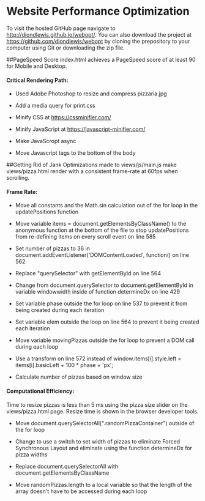 # Website Performance Optimization

To visit the hosted GitHub page navigate to http://diondlewis.github.io/webopt/. You can also download the project at https://github.com/diondlewis/webopt by cloning the prepository to your computer using Git or downloading the zip file.



##PageSpeed Score
index.html achieves a PageSpeed score of at least 90 for Mobile and Desktop.

#### Critical Rendering Path:

* Used Adobe Photoshop to resize and compress pizzaria.jpg

* Add a media query for print.css

* Minify CSS at https://cssminifier.com/

* Minify JavaScript at https://javascript-minifier.com/

* Make JavaScropt async

* Move Javascript tags to the bottom of the body

##Getting Rid of Jank
Optimizations made to views/js/main.js make views/pizza.html render with a consistent frame-rate at 60fps when scrolling.

#### Frame Rate:

* Move all constants and the Math.sin calculation out of the for loop in the updatePositions function

* Move variable items = document.getElementsByClassName() to the anonymous function at the bottom of the file to stop updatePositions from re-defining items on every scroll event on line 585

* Set number of pizzas to 36 in document.addEventListener('DOMContentLoaded', function() on line 562

* Replace "querySelector" with getElementById on line 564

* Change from document.querySelector to document.getElementById in variable windowwidth inside of function determineDx on line 429

* Set variable phase outside the for loop on line 537 to prevent it from being created during each iteration

* Set variable elem outside the loop on line 564 to prevent it being created each iteration

* Move variable movingPizzas outside the for loop to prevent a DOM call during each loop

* Use a transform on line 572 instead of window.items[i].style.left = items[i].basicLeft + 100 * phase + 'px';

* Calculate number of pizzas based on window size

#### Computational Efficiency:
Time to resize pizzas is less than 5 ms using the pizza size slider on the views/pizza.html page. Resize time is shown in the browser developer tools.

* Move document.querySelectorAll(".randomPizzaContainer") outside of the for loop

* Change to use a switch to set width of pizzas to eliminate Forced Synchronous Layout and eliminate using the function determineDx for pizza widths

* Replace document.querySelectorAll with document.getElementsByClassName

* Move randomPizzas.length to a local variable so that the length of the array doesn't have to be accessed during each loop

